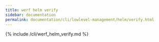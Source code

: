 ```yaml
---
title: werf helm verify
sidebar: documentation
permalink: documentation/cli/lowlevel-management/helm/verify.html
---
```


{% include /cli/werf_helm_verify.md %}
